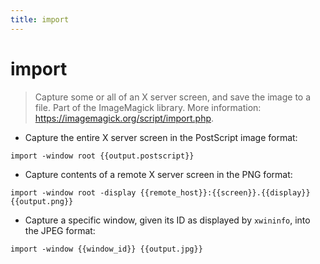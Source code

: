 ```yaml
---
title: import
---
```

# import

> Capture some or all of an X server screen, and save the image to a file.
> Part of the ImageMagick library.
> More information: <https://imagemagick.org/script/import.php>.

- Capture the entire X server screen in the PostScript image format:

`import -window root {{output.postscript}}`

- Capture contents of a remote X server screen in the PNG format:

`import -window root -display {{remote_host}}:{{screen}}.{{display}} {{output.png}}`

- Capture a specific window, given its ID as displayed by `xwininfo`, into the JPEG format:

`import -window {{window_id}} {{output.jpg}}`
